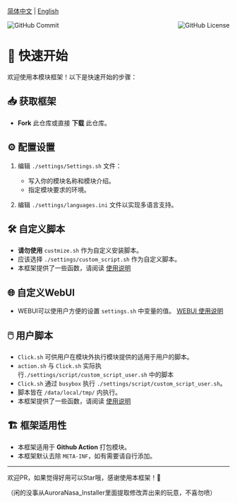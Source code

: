 [简体中文](README.md) | [English](README_EN.md)

<div style="display: flex; justify-content: space-between;">
    <img src="https://img.shields.io/github/commit-activity/w/Aurora-Nasa-1/AMMF" alt="GitHub Commit" style="margin-right: 10px;">
    <img src="https://img.shields.io/github/license/Aurora-Nasa-1/AMMF" alt="GitHub License">
</div>

# 🚀 快速开始

欢迎使用本模块框架！以下是快速开始的步骤：

## 📥 获取框架

- **Fork** 此仓库或直接 **下载** 此仓库。

## ⚙️ 配置设置

1. 编辑 `./settings/Settings.sh` 文件：
   - 写入你的模块名称和模块介绍。
   - 指定模块要求的环境。

2. 编辑 `./settings/languages.ini` 文件以实现多语言支持。

## 🛠️ 自定义脚本

- **请勿使用** `custmize.sh` 作为自定义安装脚本。
- 应该选择 `./settings/custom_script.sh` 作为自定义脚本。
- 本框架提供了一些函数，请阅读 [使用说明](SCRIPT.md)

## 🌐 自定义WebUI

- WEBUI可以使用户方便的设置 `settings.sh` 中变量的值。
[WEBUI 使用说明](WEBUI_GUIDE.md)

## 🖱️ 用户脚本

- `Click.sh` 可供用户在模块外执行模块提供的适用于用户的脚本。
- `action.sh` 与 `Click.sh` 实际执行`./settings/script/custom_script_user.sh` 中的脚本
- `Click.sh` 通过 `busybox` 执行 `./settings/script/custom_script_user.sh`。
- 脚本皆在 `/data/local/tmp/` 内执行。
- 本框架提供了一些函数，请阅读 [使用说明](SCRIPT.md)

## 🏗️ 框架适用性

- 本框架适用于 **Github Action** 打包模块。
- 本框架默认去除 `META-INF`，如有需要请自行添加。

---

欢迎PR，如果觉得好用可以Star哦，感谢使用本框架！🚀

（闲的没事从AuroraNasa_Installer里面提取修改弄出来的玩意，不喜勿喷）

[def]: SCRIPT.md